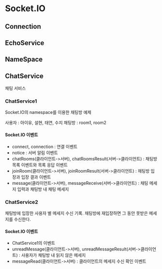 # Socket.IO

## Connection

## EchoService

## NameSpace

## ChatService

채팅 서비스

### ChatService1

Socket.IO의 namespace를 이용한 채팅방 예제

사용자 : 아이유, 설현, 태연, 수지
채팅방 : room1, room2

#### Socket.IO 이벤트
- connect, connection : 연결 이벤트
- notice : 서버 알림 이벤트
- chatRooms(클라이언트->서버), chatRoomsResult(서버->클라이언트) : 채팅방 목록 이벤트와 목록 응답 이벤트
- joinRoom(클라이언트->서버), joinRoomResult(서버->클라이언트) : 채팅방 입장과 입장 결과 이벤트
- message(클라이언트->서버), messageReceive(서버->클라이언트) : 채팅 메세지 입력과 채팅방 내 채팅 메세지  

### ChatService2

채팅방에 입장한 사용자 별 메세지 수신 기록. 채팅방에 재입장하면 그 동안 못받은 메세지를 수신한다.

#### Socket.IO 이벤트
- ChatService1의 이벤트
- unreadMessage(클라이언트->서버), unreadMessageResult(서버->클라이언트) : 사용자가 채팅방 내 읽지 않은 메세지
- messageRead(클라이언트->서버) : 클라이언트의 메세지 수신 확인 이벤트
